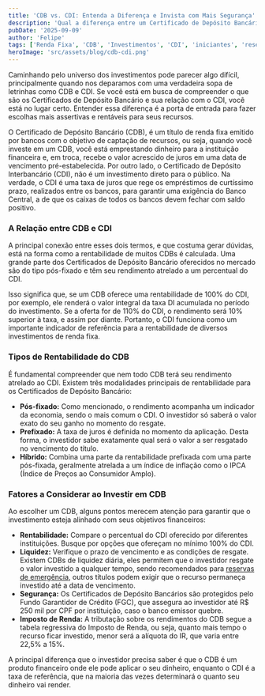 ```yaml
---
title: 'CDB vs. CDI: Entenda a Diferença e Invista com Mais Segurança'
description: 'Qual a diferença entre um Certificado de Depósito Bancário e um CDI? Essa é uma das dúvidas mais frequentes de quem está coemçando a investir. Nesse  artigo elucidaremos essas diferenças'
pubDate: '2025-09-09'
author: 'Felipe'
tags: ['Renda Fixa', 'CDB', 'Investimentos', 'CDI', 'iniciantes', 'reserva de emergencia', 'certificado de depósito bancário',]
heroImage: 'src/assets/blog/cdb-cdi.png'
---
```


Caminhando pelo universo dos investimentos pode parecer algo difícil, principalmente quando nos deparamos com uma verdadeira sopa de letrinhas como CDB e CDI. Se você está em busca de compreender o que são os Certificados de Depósito Bancário e sua relação com o CDI, você está no lugar certo. Entender essa diferença é a porta de entrada para fazer escolhas mais assertivas e rentáveis para seus recursos. 

O Certificado de Depósito Bancário (CDB), é um título de renda fixa emitido por bancos com o objetivo de captação de recursos, ou seja, quando você investe em um CDB, você está emprestando dinheiro para a instituição financeira e, em troca, recebe o valor acrescido de juros em uma data de vencimento pré-estabelecida. Por outro lado, o Certificado de Depósito Interbancário (CDI), não é um investimento direto para o público. Na verdade, o CDI é uma taxa de juros que rege os empréstimos de curtíssimo prazo, realizados entre os bancos, para garantir uma exigência do Banco Central, a de que os caixas de todos os bancos devem fechar com saldo positivo.

### A Relação entre CDB e CDI

A principal conexão entre esses dois termos, e que costuma gerar dúvidas, está na forma como a rentabilidade de muitos CDBs é calculada. Uma grande parte dos Certificados de Depósito Bancário oferecidos no mercado são do tipo pós-fixado e têm seu rendimento atrelado a um percentual do CDI.

Isso significa que, se um CDB oferece uma rentabilidade de 100% do CDI, por exemplo, ele renderá o valor integral da taxa DI acumulada no período do investimento. Se a oferta for de 110% do CDI, o rendimento será 10% superior à taxa, e assim por diante. Portanto, o CDI funciona como um importante indicador de referência para a rentabilidade de diversos investimentos de renda fixa.

### Tipos de Rentabilidade do CDB

É fundamental compreender que nem todo CDB terá seu rendimento atrelado ao CDI. Existem três modalidades principais de rentabilidade para os Certificados de Depósito Bancário:

* **Pós-fixado:** Como mencionado, o rendimento acompanha um indicador da economia, sendo o mais comum o CDI. O investidor só saberá o valor exato do seu ganho no momento do resgate.
* **Prefixado:** A taxa de juros é definida no momento da aplicação. Desta forma, o investidor sabe exatamente qual será o valor a ser resgatado no vencimento do título.
* **Híbrido:** Combina uma parte da rentabilidade prefixada com uma parte pós-fixada, geralmente atrelada a um índice de inflação como o IPCA (Índice de Preços ao Consumidor Amplo).

### Fatores a Considerar ao Investir em CDB

Ao escolher um CDB, alguns pontos merecem atenção para garantir que o investimento esteja alinhado com seus objetivos financeiros:

* **Rentabilidade:** Compare o percentual do CDI oferecido por diferentes instituições. Busque por opções que ofereçam no mínimo 100% do CDI.
* **Liquidez:** Verifique o prazo de vencimento e as condições de resgate. Existem CDBs de liquidez diária, eles permitem que o investidor resgate o valor investido a qualquer tempo, sendo recomendados para [reservas de emergência](https://investilize.com.br/blog/reserva-emergencia/), outros títulos podem exigir que o recurso permaneça investido até a data de vencimento.
* **Segurança:** Os Certificados de Depósito Bancários são protegidos pelo Fundo Garantidor de Crédito (FGC), que assegura ao investidor até R$ 250 mil por CPF por instituição, caso o banco emissor quebre.
* **Imposto de Renda:** A tributação sobre os rendimentos do CDB segue a tabela regressiva do Imposto de Renda, ou seja, quanto mais tempo o recurso ficar investido, menor será a alíquota do IR, que varia entre 22,5% a 15%.

A principal diferença que o investidor precisa saber é que o CDB é um produto financeiro onde ele pode aplicar o seu dinheiro, enquanto o CDI é a taxa de referência, que na maioria das vezes determinará o quanto seu dinheiro vai render.